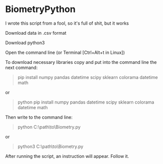 # BiometryPython

I wrote this script from a fool, so it's full of shit, but it works

Download data in .csv format


Download python3 


Open the command line (or Terminal [Ctrl+Alt+t in Linux])


To download necessary libraries copy and put into the command line the next command:

> pip install numpy pandas datetime scipy sklearn colorama datetime math 

or 

> python pip install numpy pandas datetime scipy sklearn colorama datetime math


Then write to the command line:

> python C:\path\to\Biometry.py 

or

> python3 C:\path\to\Biometry.py

After running the script, an instruction will appear. Follow it.
